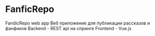 # FanficRepo
FandicRepo web app
Веб приложение для публикации рассказов и фанфиков
Backend - REST api на спринге
Frontend - Vue.js
